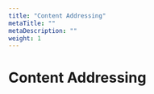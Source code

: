```yaml
---
title: "Content Addressing"
metaTitle: ""
metaDescription: ""
weight: 1
---
```


# Content Addressing
